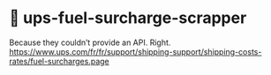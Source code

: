 # 🚚 ups-fuel-surcharge-scrapper

Because they couldn’t provide an API. Right. https://www.ups.com/fr/fr/support/shipping-support/shipping-costs-rates/fuel-surcharges.page
